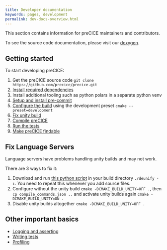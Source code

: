 ```yaml
---
title: Developer documentation
keywords: pages, development
permalink: dev-docs-overview.html
---
```


This section contains information for preCICE maintainers and contributors.

To see the source code documentation, please visit our [doxygen](dev-docs-sourcedocs.html).

## Getting started

To start developing preCICE:

1. Get the preCICE source code `git clone https://github.com/precice/precice.git`
2. [Install required dependencies](installation-source-dependencies.html)
3. Install additional tooling such as python polars in a separate python venv
4. [Setup and install pre-commit](dev-docs-dev-tooling.html#setting-up-pre-commit)
5. [Configure the build](installation-source-configuration.html) using the development preset `cmake --preset=development`
6. [Fix unity build](#fix-language-servers)
7. [Compile preCICE](installation-source-building.html)
8. [Run the tests](installation-source-testing.html)
9. [Make preCICE findable](installation-source-finding.html#using-directly-from-the-binary-directory)

## Fix Language Servers

Language servers have problems handling unity builds and may not work.

There are 3 ways to fix it:

1. Download and run [this python script](https://gist.github.com/fsimonis/f8da437c7f22e6a923a194003f7115e9) in your build directory `./deunify -i`. You need to repeat this whenever you add source files.
2. Configure without the unity build `cmake -DCMAKE_BUILD_UNITY=OFF .`, then `cp compile_commands.json ..` and activate unity builds again `cmake -DCMAKE_BUILD_UNITY=ON .`
3. Disable unity builds altogether `cmake -DCMAKE_BUILD_UNITY=OFF .`

## Other important basics

- [Logging and asserting](dev-docs-dev-logging.html)
- [Writing tests](dev-docs-dev-testing.html)
- [Profiling](dev-docs-dev-eventtimings.html)
